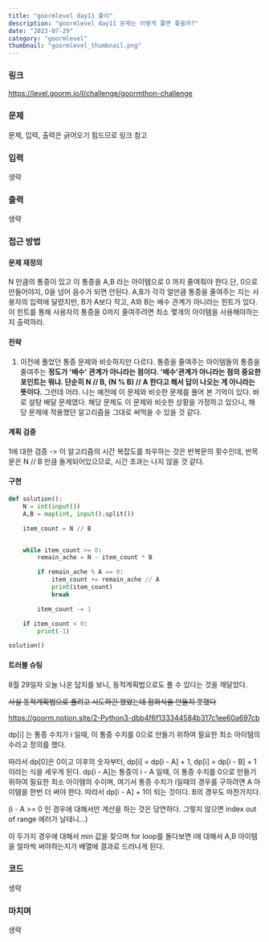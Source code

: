 ```yaml
---
title: "goormlevel day11 풀이"
description: "goormlevel day11 문제는 어떻게 풀면 좋을까?"
date: "2023-07-29"
category: "goormlevel"
thumbnail: "goormlevel_thumbnail.png"
---
```


### 링크

https://level.goorm.io/l/challenge/goormthon-challenge

### 문제

문제, 입력, 출력은 긁어오기 힘드므로 링크 참고

### 입력

생략

### 출력

생략

### 접근 방법

#### 문제 재정의

N 만큼의 통증이 있고 이 통증을 A,B 라는 아이템으로 0 까지 줄여줘야 한다.단, 0으로 만들어야지, 0을 넘어 음수가 되면 안된다. A,B가 각각 얼만큼 통증을 줄여주는 지는 사용자의 입력에 달렸지만, B가 A보다 작고, A와 B는 배수 관계가 아니라는 힌트가 있다. 이 힌트를 통해 사용자의 통증을 0까지 줄여주려면 최소 몇개의 아이템을 사용해야하는지 출력하라.

#### 전략

1. 이전에 풀었던 통증 문제와 비슷하지만 다르다. 통증을 줄여주는 아이템들의 통증을 줄여주는 **정도가 '배수' 관계가 아니라는 점이다. '배수'관계가 아니라는 점의 중요한 포인트는 뭐냐. 단순히 N // B, (N % B) // A 한다고 해서 답이 나오는 게 아니라는 뜻이다.** 그런데 어라. 나는 예전에 이 문제와 비슷한 문제를 풀어 본 기억이 있다. 바로 설탕 배달 문제였다. 해당 문제도 이 문제와 비슷한 상황을 가정하고 있으니, 해당 문제에 적용했던 알고리즘을 그대로 써먹을 수 있을 것 같다.

#### 계획 검증

1에 대한 검증 -> 이 알고리즘의 시간 복잡도를 좌우하는 것은 반복문의 횟수인데, 반목문은 N // B 만큼 돌게되어있으므로, 시간 초과는 나지 않을 것 같다.

#### 구현

```python
def solution():
	N = int(input())
	A,B = map(int, input().split())

	item_count = N // B


	while item_count >= 0:
		remain_ache = N - item_count * B

		if remain_ache % A == 0:
			item_count += remain_ache // A
			print(item_count)
			break

		item_count -= 1

	if item_count < 0:
		print(-1)

solution()

```

#### 트러블 슈팅

8월 29일자 오늘 나온 답지를 보니, 동적계획법으로도 풀 수 있다는 것을 깨달았다.

~~사실 동적계획법으로 풀려고 시도하긴 했었는데 점화식을 만들지 못했다~~

https://goorm.notion.site/2-Python3-dbb4f6f133344584b317c1ee60a697cb

dp[i] 는 통증 수치가 i 일때, 이 통증 수치를 0으로 만들기 위하여 필요한 최소 아이템의 수라고 정의를 했다.

따라서 dp[0]은 0이고 이후의 숫자부터, dp[i] = dp[i - A] + 1, dp[i] = dp[i - B] + 1 이라는 식을 세우게 된다. dp[i - A]는 통증이 i - A 일때, 이 통증 수치를 0으로 만들기 위하여 필요한 최소 아이템의 수이며, 여기서 통증 수치가 i일때의 경우를 구하려면 A 아이템을 한번 더 써야 한다. 따라서 dp[i - A] + 1이 되는 것이다. B의 경우도 마찬가지다.

(i - A >= 0 인 경우에 대해서만 계산을 하는 것은 당연하다. 그렇지 않으면 index out of range 에러가 날테니...)

이 두가지 경우에 대해서 min 값을 찾으며 for loop를 돌다보면 i에 대해서 A,B 아이템을 얼마씩 써야하는지가 배열에 결과로 드러나게 된다.

### 코드

생략

### 마치며

생략
